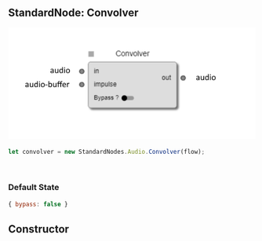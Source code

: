 ## StandardNode: Convolver

<img class="zoomable" alt="Convolver standard node" src="/images/standard-nodes/audio/convolver.png" />

<Hierarchy :extend="{name: 'Node', link: '../../api/classes/node.html'}" />
<br/>

```js
let convolver = new StandardNodes.Audio.Convolver(flow);
```

<br/>

### Default State

```js
{ bypass: false }
```

## Constructor

<Method type="method">
  <template v-slot:signature>
    new Convolver(<strong>flow: </strong><em><Ref to="../../api/classes/flow">Flow</Ref></em>,
    <strong>options?: </strong><em><Ref to="../../api/interfaces/node-creator-options">NodeCreatorOptions</Ref></em>):
    <em><Ref to="#standardnode-convolver">Convolver</Ref></em>
  </template>
  <template v-slot:params>
    <Param name="flow">
      <em><Ref to="../../api/classes/flow">Flow</Ref></em>
    </Param>
    <Param name="options?">
      <em><Ref to="../../api/interfaces/node-creator-options">NodeCreatorOptions</Ref></em>
      <template v-slot:default-value>
        <em>{}</em>
      </template>
    </Param>
  </template>
</Method>

<script setup>
import Method from "../../../../../components/api/Method.vue";
import Param from "../../../../../components/api/Param.vue";
import Ref from "../../../../../components/api/Ref.vue";
import Hierarchy from "../../../../../components/api/Hierarchy.vue";
</script>
